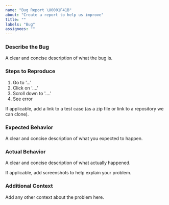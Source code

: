 ```yaml
---
name: "Bug Report \U0001F41B"
about: "Create a report to help us improve"
title: ""
labels: "Bug"
assignees: ""
---
```


### Describe the Bug

A clear and concise description of what the bug is.

### Steps to Reproduce

1. Go to '...'
2. Click on '....'
3. Scroll down to '....'
4. See error

If applicable, add a link to a test case (as a zip file or link to a repository we can clone).

### Expected Behavior

A clear and concise description of what you expected to happen.

### Actual Behavior

A clear and concise description of what actually happened.

If applicable, add screenshots to help explain your problem.

### Additional Context

Add any other context about the problem here.
